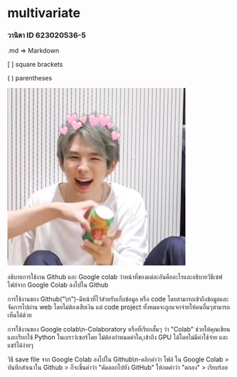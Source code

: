 # multivariate

### วานิตา ID 623020536-5

.md => Markdown

[ ] square brackets

( ) parentheses 

![Hi](Shotaro2.jpg)

อธิบายการใช้งาน Github และ Google colab ว่าหน้าที่ของแต่ละอันคืออะไรและอธิบายวิธีเซฟไฟล์จาก Google Colab ลงไปใน Github

การใช้งานของ Github("\n")-มีหน้าที่ไว้สำหรับเก็บข้อมูล หรือ code โดยสามารถเข้าถึงข้อมูลและจัดการไปผ่าน web โดยไม่ต้องเสียเงิน แต่ code project ทั้งหมดจะถูกแจกจ่ายให้คนอื่นๆสามารถเห็นได้ด้วย

การใช้งานของ Google colab\n-Colaboratory หรือที่เรียกสั้นๆ ว่า "Colab" ช่วยให้คุณเขียนและเรียกใช้ Python ในเบราว์เซอร์โดย ไม่ต้องกำหนดค่าใด,เข้าถึง GPU ได้โดยไม่มีค่าใช้จ่าย และแชร์ได้ง่ายๆ

วิธี save file จาก Google Colab ลงไปใน Github\n-คลิกคำว่า ไฟล์ ใน Google Colab > บันทึกสำเนาใน Github > ก็จะขึ้นคำว่า "คัดลอกไปยัง GitHub" ให้กดคำว่า "ตกลง" > เรียบร้อย
